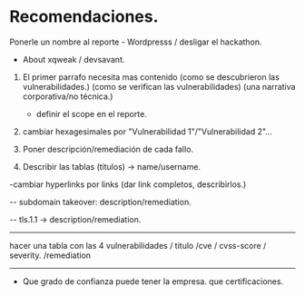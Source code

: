 # Recomendaciones.
Ponerle un nombre al reporte - Wordpresss / desligar el hackathon.

- About xqweak / devsavant.


1. El primer parrafo necesita mas contenido (como se descubrieron las vulnerabilidades.) (como se verifican las vulnerabilidades) (una narrativa corporativa/no técnica.)
    - definir el scope en el reporte.

2. cambiar hexagesimales por "Vulnerabilidad 1"/"Vulnerabilidad 2"...
3. Poner descripción/remediación de cada fallo.
4. Describir las tablas (titulos) -> name/username.

-cambiar hyperlinks por links (dar link completos, describirlos.)


-- 
subdomain takeover: description/remediation.

--
tls.1.1 -> description/remediation.

---

hacer una tabla con las 4 vulnerabilidades 
/ titulo /cve / cvss-score / severity. /remediation

---
- Que grado de confianza puede tener la empresa. que certificaciones.

